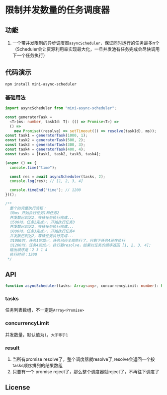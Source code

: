 # 限制并发数量的任务调度器

## 功能

1. 一个带并发限制的异步调度器`asyncScheduler`，保证同时运行的任务最多n个（Scheduler会让资源利用率实现最大化，一旦并发池有任务完成会尽快调用下一个任务执行）

## 代码演示

```shell
npm install mini-async-scheduler
```

### 基础用法

```typescript
import asyncScheduler from "mini-async-scheduler";

const generatorTask =
  <T>(ms: number, taskId: T): (() => Promise<T>) =>
  () =>
    new Promise((resolve) => setTimeout(() => resolve(taskId), ms));
const task1 = generatorTask(1000, 1);
const task2 = generatorTask(500, 2);
const task3 = generatorTask(300, 3);
const task4 = generatorTask(400, 4);
const tasks = [task1, task2, task3, task4];

(async () => {
  console.time("time");

  const res = await asyncScheduler(tasks, 2);
  console.log(res); // [1, 2, 3, 4]

  console.timeEnd("time"); // 1200
})();

/**
  整个的完整执行流程：
  ⏰0ms 开始执行任务1和任务2
  并发数已到达2，等待任务执行完成...
  ⏰500时，任务2完成✅，开始执行任务3
  并发数已到达2，等待任务执行完成...
  ⏰800时，任务3完成✅，开始执行任务4
  并发数已到达2，等待任务执行完成...
  ⏰1000时，任务1完成✅，任务已经全部执行了，只剩下任务4还在执行
  ⏰1200时，任务4完成✅，执行器resolve，结果以任务的顺序返回 [1, 2, 3, 4];
  输出顺序是：2 3 1 4
  执行时间：1200
 */
```

## API

```typescript
function asyncScheduler(tasks: Array<any>, concurrencyLimit: number): Promise<any[]>
```

### tasks

任务列表数组，不一定是`Array<Promise>`

### concurrencyLimit

并发数量，默认值为`1`，`大于等于1`

### result

 1. 当所有promise resolve了，整个调度器就resolve了,resolve会返回一个按tasks顺序排列的结果数组
 2. 只要有一个 promise reject了，那么整个调度器就reject了，不再往下调度了

## License
